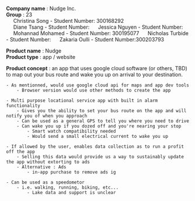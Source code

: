 **Company name** : Nudge Inc.  
    **Group** : 23  
    &nbsp;&nbsp;&nbsp;&nbsp;&nbsp;Christina Song    - Student Number: 300168292  
    &nbsp;&nbsp;&nbsp;&nbsp;&nbsp;Diane Tsang       - Student Number:
    &nbsp;&nbsp;&nbsp;&nbsp;&nbsp;Jessica Nguyen    - Student Number:
    &nbsp;&nbsp;&nbsp;&nbsp;&nbsp;Mohannad Mohamed  - Student Number: 300195077 
    &nbsp;&nbsp;&nbsp;&nbsp;&nbsp;Nicholas Turbide  - Student Number:
    &nbsp;&nbsp;&nbsp;&nbsp;&nbsp;Zakaria Oulli     - Student Number:300203793
          
**Product name** : Nudge  
**Product type** : app / website



**Product concept** : an app that uses google cloud software (or others, TBD) to map out your bus route and wake you up on arrival to your destination.

    - As mentionned, would use google cloud api for maps and app dev tools
        - Browser version would use other methods to create the app

    - Multi purpose locational service app with built in alarm functionality
        - Gives you the ability to set your bus route on the app and will notify you of when you approach 
        - Can be used as a general GPS to tell you where you need to drive
        - Can wake you up if you dozed off and you're nearing your stop
            - Smart watch compatibility needed
            - Would send a small electrical current to wake you up

    - If allowed by the user, enables data collection as to run a profit off the app
        - Selling this data would provide us a way to sustainably update the app without extorting to ads
        - Alternative : Ads 
            - in-app purchase to remove ads ig

    - Can be used as a speedometor 
        - i.e. walking, running, biking, etc...
            - Lake data and support is unclear
            
    
